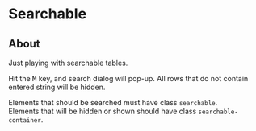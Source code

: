 # Searchable

## About

Just playing with searchable tables.

Hit the <kbd>M</kbd> key, and search dialog will pop-up. All rows that do not contain entered string will be hidden.

Elements that should be searched must have class <code>searchable</code>.  
Elements that will be hidden or shown should have class <code>searchable-container</code>.
